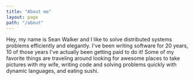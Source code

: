 ```yaml
---
title: "About me"
layout: page
path: "/about"
---
```


Hey, my name is Sean Walker and I like to solve distributed systems problems efficiently and elegantly. I've been writing software for 20 years, 10 of those years I've actually been getting paid to do it! Some of my favorite things are traveling around looking for awesome places to take pictures with my wife, writing code and solving problems quickly with dynamic languages, and eating sushi.
